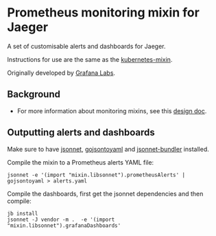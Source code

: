 # Prometheus monitoring mixin for Jaeger

A set of customisable alerts and dashboards for Jaeger. 

Instructions for use are the same as the [kubernetes-mixin](https://github.com/kubernetes-monitoring/kubernetes-mixin).

Originally developed by [Grafana Labs](https://github.com/grafana/jsonnet-libs/tree/master/jaeger-mixin).

## Background

* For more information about monitoring mixins, see this [design doc](https://docs.google.com/document/d/1A9xvzwqnFVSOZ5fD3blKODXfsat5fg6ZhnKu9LK3lB4/edit#).

## Outputting alerts and dashboards 

Make sure to have [jsonnet](https://jsonnet.org/), [gojsontoyaml](https://github.com/brancz/gojsontoyaml) and [jsonnet-bundler](https://github.com/jsonnet-bundler/) installed.

Compile the mixin to a Prometheus alerts YAML file:
```
jsonnet -e '(import "mixin.libsonnet").prometheusAlerts' | gojsontoyaml > alerts.yaml
```

Compile the dashboards, first get the jsonnet dependencies and then compile:
```
jb install
jsonnet -J vendor -m .  -e '(import "mixin.libsonnet").grafanaDashboards'
```

